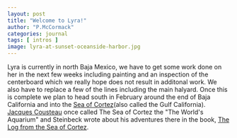 ```yaml
---
layout: post
title: "Welcome to Lyra!"
author: "P.McCormack"
categories: journal
tags: [ intros ] 
image: lyra-at-sunset-oceanside-harbor.jpg
---
```


Lyra is currently in north Baja Mexico, we have to get some work done on her in the next few weeks including painting and an inspection of the centerboard which we really hope does not result in additonal work. 
We also have to replace a few of the lines including the main halyard. Once this is complete we plan to head south in February around the end of Baja California and into the [Sea of Cortez](https://www.google.com/maps/place/Gulf+of+California/@27.2266124,-116.1408045,6z/data=!3m1!4b1!4m6!3m5!1s0x86cbcc2e363e4c59:0xd366a88891d18a70!8m2!3d26.7312935!4d-110.7122465!16zL20vMDEyZHdo?entry=ttu)(also called the Gulf California). [Jacques Cousteau](https://en.wikipedia.org/wiki/Jacques_Cousteau) once called The Sea of Cortez the "The World's Aquarium" and Steinbeck wrote about his adventures there in the book, [The Log from the Sea of Cortez](https://en.wikipedia.org/wiki/The_Log_from_the_Sea_of_Cortez).  
